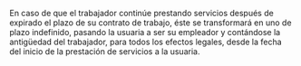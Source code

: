 En caso de que el trabajador continúe prestando servicios después de expirado el plazo de su contrato de trabajo, éste se transformará en uno de plazo indefinido, pasando la usuaria a ser su empleador y contándose la antigüedad del trabajador, para todos los efectos legales, desde la fecha del inicio de la prestación de servicios a la usuaria.